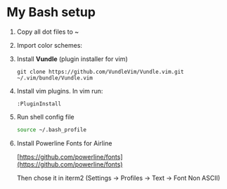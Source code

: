 # My Bash setup

1. Copy all dot files to ~
2. Import color schemes:
3. Install **Vundle** (plugin installer for vim)

	~~~
	git clone https://github.com/VundleVim/Vundle.vim.git ~/.vim/bundle/Vundle.vim
	~~~

4. Install vim plugins.
	In vim run:
	
	~~~vim
	:PluginInstall
	~~~

5. Run shell config file

	~~~bash
	source ~/.bash_profile
	~~~

6. Install Powerline Fonts for Airline
	
	[https://github.com/powerline/fonts](https://github.com/powerline/fonts)
	
	Then chose it in iterm2 (Settings -> Profiles -> Text -> Font Non ASCII)

